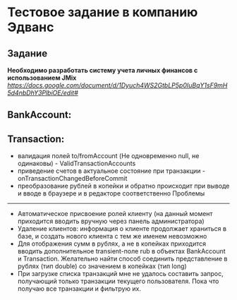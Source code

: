 
Тестовое задание в компанию Эдванс
=====

Задание
-----

**Необходимо разработать систему учета личных финансов с использованием JMix**
*https://docs.google.com/document/d/1Dyuch4WS2GtbLP5p0IuBqY1sF9mH5d4nbDhY3PlbiOE/edit#*

BankAccount:
-----


Transaction:
-----
- валидация полей to/fromAccount (Не одновременно null, не одинаковы) - ValidTransactionAccounts
- приведение счетов в актуальное состояние при транзакции - onTransactionChangedBeforeCommit
- преобразование рублей в копейки и обратно происходит при выводе и вводе в браузере и в редакторе соответственно
Проблемы
------
- Автоматическое присвоение ролей клиенту (на данный момент приходится вводить вручную через панель администратора)
- Удаление клиентов: информация о клиенте продолжает храниться в базе, и создать нового клиента с тем же именем невозможно
- Для отображения сумм в рублях, а не в копейках приходится вводить дополнительное transient-поле rub в объектах BankAccount и Transaction. Желательно найти способ соединить представление в рублях (тип double) со значением в копейках (тип long)
- При загрузке списка транзакций мне не удалось составить запрос, получающий только транзакции текущего пользователя. Пока что получаю все транзакции и фильтрую их. 